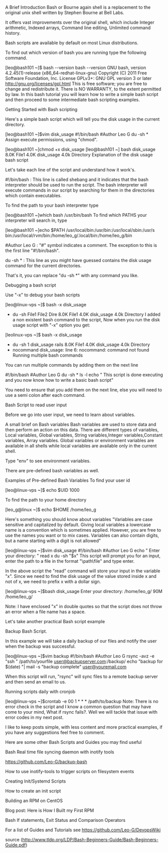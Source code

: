A Brief Introduction
Bash or Bourne again shell is a replacement to the original unix shell written by Stephen Bourne at Bell Labs.

It offers vast improvements over the original shell, which include
Integer arithmetic,
Indexed arrays,
Command line editing,
Unlimited command history.

Bash scripts are available by default on most Linux distributions.

To find out which version of bash you are running type the following command.

[leo@bash101 ~]$ bash --version
bash --version
GNU bash, version 4.2.45(1)-release (x86_64-redhat-linux-gnu)
Copyright (C) 2011 Free Software Foundation, Inc.
License GPLv3+: GNU GPL version 3 or later <http://gnu.org/licenses/gpl.html>
This is free software; you are free to change and redistribute it.
There is NO WARRANTY, to the extent permitted by law.
In this bash tutorial you will learn how to write a simple bash script and then proceed to some intermediate bash scripting examples.

Getting Started with Bash scripting

Here's a simple bash script which will tell you the disk usage in the current directory.

[leo@bash101 ~]$vim disk_usage
#!/bin/bash
#Author Leo G
du -sh *
Assign execute permissions, using "chmod".

[leo@bash101 ~]chmod +x disk_usage
[leo@bash101 ~] bash disk_usage
8.0K    File1
4.0K    disk_usage
4.0k    Directory
Explanation of the disk usage bash script

Let's take each line of the script and understand how it work's.

#!/bin/bash : This line is called shebang and it indicates that the bash interpreter should be used to run the script. The bash interpreter will execute commands in our script by searching for them in the directories which contain executables.

To find the path to your bash interpreter type

[leo@bash101 ~]which bash
/usr/bin/bash
To find which PATHS your interpreter will search in, type

[leo@bash101 ~]echo $PATH
/usr/local/bin:/usr/bin:/usr/local/sbin:/usr/s                                                                                        bin:/usr/local/rvm/bin:/home/leo_g/.local/bin:/home/leo_g/bin

#Author Leo G : "#" symbol indicates a comment. The exception to this is the first line "#!/bin/bash".

du -sh * : This line as you might have guessed contains the disk usage command for the current directories.

That's it, you can replace "du -sh *" with any command you like.

Debugging a bash script

Use "-x" to debug your bash scripts

[leo@linux-vps ~]$ bash -x disk_usage
+ du -sh File1 File2 Dire
8.0K    File1
4.0K    disk_usage
4.0k    Directory
I added a non existent bash command to the script, Now when you run the disk usage script with "-x" option you get:

[leolinux-vps ~]$ bash -x disk_usage
+ du -sh 1 disk_usage rails
8.0K    File1
4.0K    disk_usage
4.0k    Directory
+ nocommand
disk_usage: line 6: nocommand: command not found
Running multiple bash commands

You can run multiple commands by adding them on the next line

#!/bin/bash
#Author Leo G
du -sh *
ls -l
echo " This script is done executing and you now know how to write a basic bash script"

You need to ensure that you add them on the next line, else you will need to use a semi colon after each command.

Bash Script to read user input

Before we go into user input, we need to learn about variables.

A small brief on Bash variables
Bash variables are used to store data and then perform an action on this data.
There are different types of variables, Local variables, Global variables, String variables,Integer variables,Constant variables, Array variables.
Global variables or environment variables are available in all shells while local variables are available only in the current shell.

Type "env" to see environment variables.

There are pre-defined bash variables as well.

Examples of Pre-defined Bash Variables
To find your user id

[leo@linux-vps ~]$ echo $UID
1000

To find the path to your home directory

[leo_g@linux ~]$ echo $HOME
/home/leo_g

Here's something you should know about variables
"Variables are case sensitive and capitalized by default. Giving local variables a lowercase name is a
convention which is sometimes applied. However, you are free to use the names you want or to mix cases.
Variables can also contain digits, but a name starting with a digit is not allowed"

 
[leo@linux-vps ~]$vim disk_usage
#!/bin/bash
#Author Leo G
echo " Enter your directory: "
read x
du -sh "$x"
This script will prompt you for an input, enter the path to a file in the format "\path\file" and type enter.

In the above script the "read" command will store your input in the variable "x". Since we need to find the disk usage of the value stored inside x and not of x, we need to prefix x with a dollar sign.

[leo@linux-vps ~]$bash disk_usage
 Enter your directory:
/home/leo_g/
90M     /home/leo_g/

Note: I have enclosed "x" in double quotes so that the script does not throw an error when a file name has a space.

Let's take another practical Bash script example

Backup Bash Script.

In this example we will take a daily backup of our files and notify the user when the backup was successful.

[leo@linux-vps ~]$vim backup
#!/bin/bash
#Author Leo G
rsync -avz -e "ssh " /path/to/yourfile user@backupserver.com:/backup/
echo "backup for $(date) "| mail -s "backup complete" user@youremail.com

When this script will run, "rsync" will sync files to a remote backup server and then send an email to us.

Running scripts daily with cronjob

[leo@linux-vps ~]$crontab -e
00 1 * * * /path/to/backup
Note: There is no error check in the script and I know a common question that may have come to your mind, What if rsync fails?. Well we will tackle that issue with error codes in my next post.

I like to keep posts simple, with less content and more practical examples, if you have any suggestions feel free to comment.

Here are some other Bash Scripts and Guides you may find useful

Bash Real time file syncing daemon with inotify tools

https://github.com/Leo-G/backup-bash

How to use inotify-tools to trigger scripts on filesystem events

Creating Init/Systemd Scripts

How to create an init script

Building an RPM on CentOS

Blog post: Here is How I Built my First RPM

Bash If statements, Exit Status and Comparison Operators

 

For a list of Guides and Tutorials see https://github.com/Leo-G/DevopsWiki

source (http://www.tldp.org/LDP/Bash-Beginners-Guide/Bash-Beginners-Guide.pdf)
